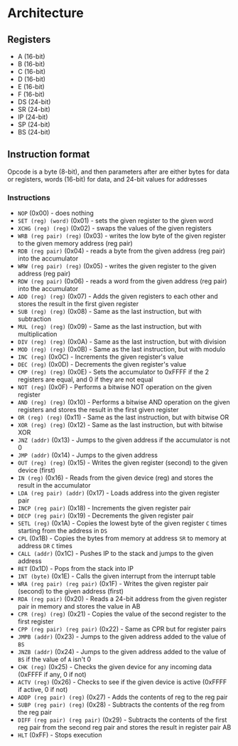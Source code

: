 # Architecture

## Registers
- A  (16-bit)
- B  (16-bit)
- C  (16-bit)
- D  (16-bit)
- E  (16-bit)
- F  (16-bit) 
- DS (24-bit)
- SR (24-bit)
- IP (24-bit)
- SP (24-bit)
- BS (24-bit)

## Instruction format
Opcode is a byte (8-bit), and then parameters after are either bytes for data or
registers, words (16-bit) for data, and 24-bit values for addresses

### Instructions
- `NOP` (0x00) - does nothing
- `SET (reg) (word)` (0x01) - sets the given register to the given word
- `XCHG (reg) (reg)` (0x02) - swaps the values of the given registers
- `WRB (reg pair) (reg)` (0x03) - writes the low byte of the given register to the
                                  given memory address (reg pair)
- `RDB (reg pair)` (0x04) - reads a byte from the given address (reg pair) into the
                            accumulator
- `WRW (reg pair) (reg)` (0x05) - writes the given register to the given address (reg pair)
- `RDW (reg pair)` (0x06) - reads a word from the given address (reg pair) into the
                            accumulator
- `ADD (reg) (reg)` (0x07) - Adds the given registers to each other and stores the
                             result in the first given register
- `SUB (reg) (reg)` (0x08) - Same as the last instruction, but with subtraction
- `MUL (reg) (reg)` (0x09) - Same as the last instruction, but with multiplication
- `DIV (reg) (reg)` (0x0A) - Same as the last instruction, but with division
- `MOD (reg) (reg)` (0x0B) - Same as the last instruction, but with modulo
- `INC (reg)` (0x0C) - Increments the given register's value
- `DEC (reg)` (0x0D) - Decrements the given register's value
- `CMP (reg) (reg)` (0x0E) - Sets the accumulator to 0xFFFF if the 2 registers are equal,
                             and 0 if they are not equal
- `NOT (reg)` (0x0F) - Performs a bitwise NOT operation on the given register
- `AND (reg) (reg)` (0x10) - Performs a bitwise AND operation on the given registers and
                             stores the result in the first given register
- `OR (reg) (reg)` (0x11) - Same as the last instruction, but with bitwise OR
- `XOR (reg) (reg)` (0x12) - Same as the last instruction, but with bitwise XOR
- `JNZ (addr)` (0x13) - Jumps to the given address if the accumulator is not 0
- `JMP (addr)` (0x14) - Jumps to the given address
- `OUT (reg) (reg)` (0x15) - Writes the given register (second) to the given device (first)
- `IN (reg)` (0x16) - Reads from the given device (reg) and stores the result in the
                       accumulator
- `LDA (reg pair) (addr)` (0x17) - Loads address into the given register pair
- `INCP (reg pair)` (0x18) - Increments the given register pair
- `DECP (reg pair)` (0x19) - Decrements the given register pair
- `SETL (reg)` (0x1A) - Copies the lowest byte of the given register `C` times starting
                        from the address in `DS`
- `CPL` (0x1B) - Copies the bytes from memory at address `SR` to memory at address `DR`
                 `C` times
- `CALL (addr)` (0x1C) - Pushes IP to the stack and jumps to the given address
- `RET` (0x1D) - Pops from the stack into IP
- `INT (byte)` (0x1E) - Calls the given interrupt from the interrupt table
- `WRA (reg pair) (reg pair)` (0x1F) - Writes the given register pair (second) to the
                                       given address (first)
- `RDA (reg pair)` (0x20) - Reads a 24-bit address from the given register pair in memory
                            and stores the value in AB
- `CPR (reg) (reg)` (0x21) - Copies the value of the second register to the first register
- `CPP (reg pair) (reg pair)` (0x22) - Same as CPR but for register pairs
- `JMPB (addr)` (0x23) - Jumps to the given address added to the value of `BS`
- `JNZB (addr)` (0x24) - Jumps to the given address added to the value of `BS` if
                         the value of `A` isn't 0
- `CHK (reg)` (0x25) - Checks the given device for any incoming data (0xFFFF if any, 0 if not)
- `ACTV (reg)` (0x26) - Checks to see if the given device is active (0xFFFF if active, 0 if not)
- `ADDP (reg pair) (reg)` (0x27) - Adds the contents of reg to the reg pair
- `SUBP (reg pair) (reg)` (0x28) - Subtracts the contents of the reg from the reg pair
- `DIFF (reg pair) (reg pair)` (0x29) - Subtracts the contents of the first reg pair from
                                        the second reg pair and stores the result in
                                        register pair AB
- `HLT` (0xFF) - Stops execution
